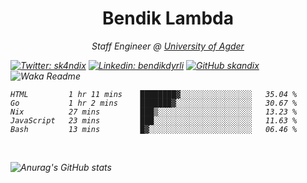 <h1 align="center"> Bendik Lambda </h1>
<p align="center"><em>Staff Engineer @ <a href="http://www.uia.no">University of Agder</a></p>



[![Twitter: sk4ndix](https://img.shields.io/twitter/follow/sk4ndix?style=social)](https://twitter.com/sk4ndix)
[![Linkedin: bendikdyrli](https://img.shields.io/badge/-bendikdyrli-blue?style=flat-square&logo=Linkedin&logoColor=white&link=https://www.linkedin.com/in/bendikdyrli/)](https://www.linkedin.com/in/bendikdyrli/)
[![GitHub skandix](https://img.shields.io/github/followers/skandix?label=follow&style=social)](https://github.com/skandix)
![Waka Readme](https://github.com/skandix/skandix/workflows/Waka%20Readme/badge.svg)


<!--START_SECTION:waka-->
```text
HTML         1 hr 11 mins    ████████▓░░░░░░░░░░░░░░░░   35.04 % 
Go           1 hr 2 mins     ███████▓░░░░░░░░░░░░░░░░░   30.67 % 
Nix          27 mins         ███▒░░░░░░░░░░░░░░░░░░░░░   13.23 % 
JavaScript   23 mins         ███░░░░░░░░░░░░░░░░░░░░░░   11.63 % 
Bash         13 mins         █▓░░░░░░░░░░░░░░░░░░░░░░░   06.46 % 
```
<!--END_SECTION:waka-->

  <br>
  
![Anurag's GitHub stats](https://github-readme-stats.vercel.app/api?username=skandix&show_icons=true&theme=tokyonight)


